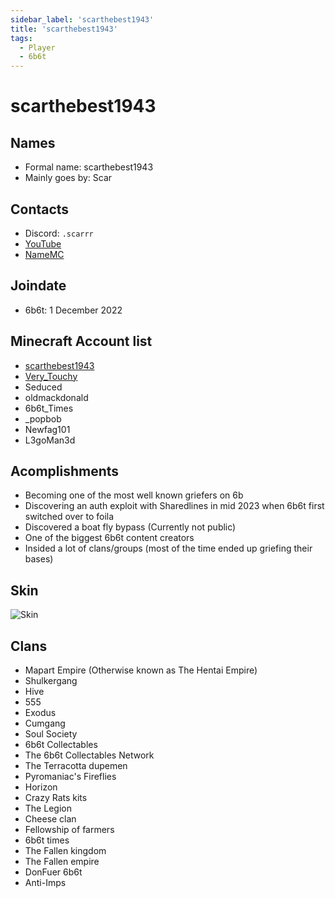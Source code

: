 ```yaml
---
sidebar_label: 'scarthebest1943'
title: 'scarthebest1943'
tags:
  - Player
  - 6b6t
---
```


# scarthebest1943

## Names
* Formal name: scarthebest1943
* Mainly goes by: Scar

## Contacts
* Discord: `.scarrr`
* [YouTube]( https://youtube.com/@verification-failed)
* [NameMC](https://namemc.com/profile/scarthebest1943.1)

## Joindate
* 6b6t: 1 December 2022

## Minecraft Account list
* [scarthebest1943](https://namemc.com/profile/scarthebest1943.1)
* [Very_Touchy](https://namemc.com/profile/Very_Touchy.1)
* Seduced
* oldmackdonald
* 6b6t_Times
* _popbob
* Newfag101
* L3goMan3d

## Acomplishments
* Becoming one of the most well known griefers on 6b
* Discovering an auth exploit with Sharedlines in mid 2023 when 6b6t first switched over to foila
* Discovered a boat fly bypass (Currently not public)
* One of the biggest 6b6t content creators
* Insided a lot of clans/groups (most of the time ended up griefing their bases)

## Skin
![Skin](https://s.namemc.com/3d/skin/body.png?id=dd1b53c1fb347121&model=classic&theta=30&phi=21&time=90&width=100&height=200)

## Clans
* Mapart Empire (Otherwise known as The Hentai Empire)
* Shulkergang
* Hive
* 555
* Exodus
* Cumgang
* Soul Society
* 6b6t Collectables
* The 6b6t Collectables Network
* The Terracotta dupemen
* Pyromaniac's Fireflies
* Horizon
* Crazy Rats kits
* The Legion
* Cheese clan
* Fellowship of farmers
* 6b6t times
* The Fallen kingdom
* The Fallen empire
* DonFuer 6b6t
* Anti-Imps
